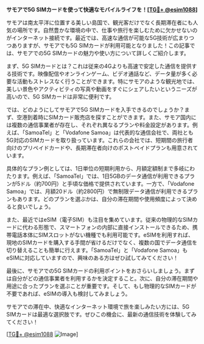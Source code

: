 **サモアで5G SIMカードを使って快適なモバイルライフを！[[TG💪+ @esim1088](https://t.me/s/esim1088)]**

サモアは南太平洋に位置する美しい島国で、観光客だけでなく長期滞在者にも人気の場所です。自然豊かな環境の中で、仕事や旅行を楽しむために欠かせないのがインターネット接続です。最近では、高速な通信が可能な5G技術が広まりつつありますが、サモアでも5G SIMカードが利用可能となりました！この記事では、サモアでの5G SIMカードの魅力や使い方について詳しくご紹介します。

まず、5G SIMカードとは？これは従来の4Gよりも高速で安定した通信を提供する技術です。映像配信やオンラインゲーム、ビデオ通話など、データ量が多く必要な活動もストレスなく行うことができます。特にサモアのような観光地では、美しい景色やアクティビティの写真や動画をすぐにシェアしたいというニーズが高いので、5G SIMカードは非常に便利です。

では、どのようにしてサモアで5G SIMカードを入手できるのでしょうか？まず、空港到着時にSIMカード販売店を探すことができます。また、サモア国内には複数の通信事業者が存在し、それぞれ異なるプランや料金設定があります。例えば、「SamoaTel」と「Vodafone Samoa」は代表的な通信会社で、両社とも5G対応のSIMカードを取り扱っています。これらの会社では、短期間の旅行者向けのプリペイドカードや、長期滞在者向けのポストペイドプランも用意されています。

具体的なプラン例としては、1日単位の短期利用から、月額定額制まで多岐にわたります。例えば、「SamoaTel」では、1日5GBのデータ通信が利用できるプランが5ドル（約700円）と手頃な価格で提供されています。一方で、「Vodafone Samoa」では、月額20ドル（約2800円）で無制限データ通信が利用できるプランもあります。どのプランを選ぶかは、自分の滞在期間や使用頻度によって決めると良いでしょう。

また、最近ではeSIM（電子SIM）も注目を集めています。従来の物理的なSIMカードに代わる形態で、スマートフォンの内部に直接インストールできるため、携帯電話本体にSIMスロットがない機種でも利用可能です。eSIMを利用すれば、現地のSIMカードを購入する手間が省けるだけでなく、複数の国でデータ通信を切り替えることも簡単に行えます。「SamoaTel」と「Vodafone Samoa」もeSIMに対応していますので、興味のある方はぜひ試してみてください！

最後に、サモアでの5G SIMカードの利用ポイントをおさらいしましょう。まずは自分がどの通信事業者を利用するかを決定すること。次に、自分の滞在期間や用途に合ったプランを選ぶことが重要です。そして、もし物理的なSIMカードが不要であれば、eSIMの導入も検討してみましょう。

サモアでの滞在中、快適なインターネット環境で旅を楽しみたい方には、5G SIMカードは最適な選択肢です。ぜひこの機会に、最新の通信技術を体験してみてください！

[[TG💪+ @esim1088](https://t.me/s/esim1088) ![Image](https://i.postimg.cc/Y0z9fWf4/image.png)]